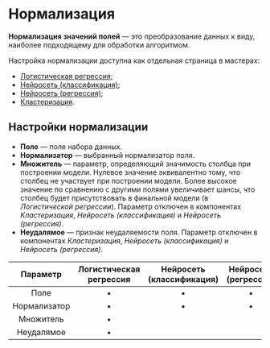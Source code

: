 # Нормализация

**Нормализация значений полей** — это преобразование данных к виду, наиболее подходящему для обработки алгоритмом.

Настройка нормализации доступна как отдельная страница в мастерах:

* [Логистическая регрессия](../datamining/logit-regression/README.md);
* [Нейросеть (классификация)](../datamining/neural-network-classification.md);
* [Нейросеть (регрессия)](../datamining/neural-network-regression.md);
* [Кластеризация](../datamining/clustering.md).

## Настройки нормализации

* **Поле** — поле набора данных.
* **Нормализатор** — выбранный нормализатор поля.
* **Множитель** — параметр, определяющий значимость столбца при построении модели. Нулевое значение эквивалентно тому, что столбец не участвует при построении модели. Более высокое значение по сравнению с другими полями увеличивает шансы, что столбец будет присутствовать в финальной модели (в *Логистической регрессии*). Параметр отключен в компонентах *Кластеризация*, *Нейросеть (классификация)* и *Нейросеть (регрессия)*.
* **Неудалямое** — признак неудаляемости поля. Параметр отключен в компонентах *Кластеризация*, *Нейросеть (классификация)* и *Нейросеть (регрессия)*.

| Параметр | Логистическая регрессия | Нейросеть (классификация) | Нейросеть (регрессия) | Кластеризация |
| :---------------------: | :------------: | :------------: | :------------: |:------------: |
| Поле         | • | • | • | • |
| Нормализатор | • | • | • | • |
| Множитель    | • |  |  |  |
| Неудалямое   | • |  |  |  |